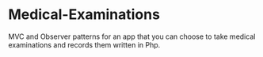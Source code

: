 # Medical-Examinations

MVC and Observer patterns for an app that you can choose to take medical examinations and records them written in Php.
